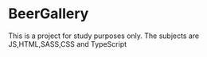 # BeerGallery
This is a project for study purposes only. The subjects are JS,HTML,SASS,CSS and TypeScript
